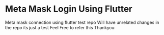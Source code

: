 # Meta Mask Login Using Flutter 

Meta mask connection using flutter test repo 
Will have unrelated changes in the repo 
its just a test 
Feel Free to refer this 
Thankyou